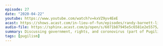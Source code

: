 ```yaml
---
episode: 27
date: "2020-04-22"
youtube: https://www.youtube.com/watch?v=kxVZ9yv4EeE
acast: https://shows.acast.com/in-lieu-of-fun/episodes/randy-barnett-libertarianism-in-a-pandemic
audio-file: https://sphinx.acast.com/p/open/s/6071b87945e5c6581e2e5575/e/6116dd42f761e500123cfcc2/media.mp3
summary: Discussing government, rights, and coronovirus (part of Pugilism Week)
tags: [pugilism]
---
```

